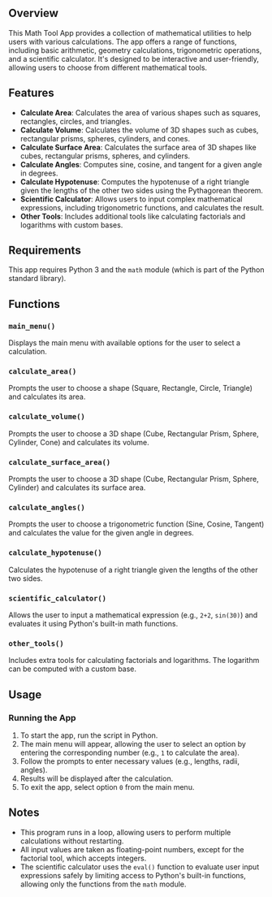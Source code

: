 ## Overview

This Math Tool App provides a collection of mathematical utilities to help users with various calculations. The app offers a range of functions, including basic arithmetic, geometry calculations, trigonometric operations, and a scientific calculator. It's designed to be interactive and user-friendly, allowing users to choose from different mathematical tools.

## Features

- **Calculate Area**: Calculates the area of various shapes such as squares, rectangles, circles, and triangles.
- **Calculate Volume**: Calculates the volume of 3D shapes such as cubes, rectangular prisms, spheres, cylinders, and cones.
- **Calculate Surface Area**: Calculates the surface area of 3D shapes like cubes, rectangular prisms, spheres, and cylinders.
- **Calculate Angles**: Computes sine, cosine, and tangent for a given angle in degrees.
- **Calculate Hypotenuse**: Computes the hypotenuse of a right triangle given the lengths of the other two sides using the Pythagorean theorem.
- **Scientific Calculator**: Allows users to input complex mathematical expressions, including trigonometric functions, and calculates the result.
- **Other Tools**: Includes additional tools like calculating factorials and logarithms with custom bases.

## Requirements

This app requires Python 3 and the `math` module (which is part of the Python standard library).

## Functions

### `main_menu()`
Displays the main menu with available options for the user to select a calculation.

### `calculate_area()`
Prompts the user to choose a shape (Square, Rectangle, Circle, Triangle) and calculates its area.

### `calculate_volume()`
Prompts the user to choose a 3D shape (Cube, Rectangular Prism, Sphere, Cylinder, Cone) and calculates its volume.

### `calculate_surface_area()`
Prompts the user to choose a 3D shape (Cube, Rectangular Prism, Sphere, Cylinder) and calculates its surface area.

### `calculate_angles()`
Prompts the user to choose a trigonometric function (Sine, Cosine, Tangent) and calculates the value for the given angle in degrees.

### `calculate_hypotenuse()`
Calculates the hypotenuse of a right triangle given the lengths of the other two sides.

### `scientific_calculator()`
Allows the user to input a mathematical expression (e.g., `2+2`, `sin(30)`) and evaluates it using Python's built-in math functions.

### `other_tools()`
Includes extra tools for calculating factorials and logarithms. The logarithm can be computed with a custom base.

## Usage

### Running the App
1. To start the app, run the script in Python.
2. The main menu will appear, allowing the user to select an option by entering the corresponding number (e.g., `1` to calculate the area).
3. Follow the prompts to enter necessary values (e.g., lengths, radii, angles).
4. Results will be displayed after the calculation.
5. To exit the app, select option `0` from the main menu.

## Notes

- This program runs in a loop, allowing users to perform multiple calculations without restarting.
- All input values are taken as floating-point numbers, except for the factorial tool, which accepts integers.
- The scientific calculator uses the `eval()` function to evaluate user input expressions safely by limiting access to Python's built-in functions, allowing only the functions from the `math` module.
